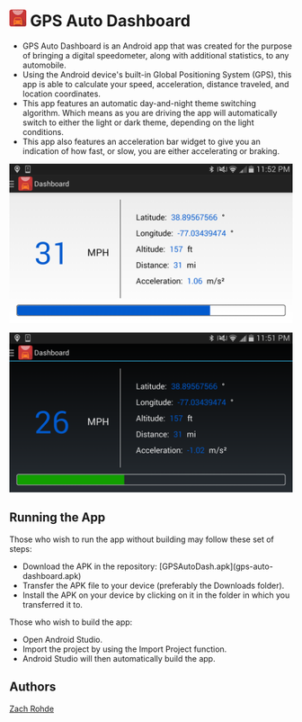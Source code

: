 ![GPS Auto Dashboard icon](resources/icon.png)    GPS Auto Dashboard
====================

<ul>
<li>GPS Auto Dashboard is an Android app that was created for the purpose of bringing a digital speedometer, along with additional statistics, to any automobile.</li>
<li>Using the Android device's built-in Global Positioning System (GPS), this app is able to calculate your speed, acceleration, distance traveled, and location coordinates.</li>
<li>This app features an automatic day-and-night theme switching algorithm. Which means as you are driving the app will automatically switch to either the light or dark theme, depending on the light conditions.</li>
<li>This app also features an acceleration bar widget to give you an indication of how fast, or slow, you are either accelerating or braking.</li>
</ul>


![GPS Auto Dashboard in the light theme.](resources/screen_light.png)

![GPS Auto Dashboard in the dark theme.](resources/screen_dark.png)

<h2>Running the App</h2>

Those who wish to run the app without building may follow these set of steps:

<ul>
<li>Download the APK in the repository: [GPSAutoDash.apk](gps-auto-dashboard.apk)</li>
<li>Transfer the APK file to your device (preferably the Downloads folder).</li>
<li>Install the APK on your device by clicking on it in the folder in which you transferred it to.</li>
</ul>

Those who wish to build the app:

<ul>
<li>Open Android Studio.</li>
<li>Import the project by using the Import Project function.</li>
<li>Android Studio will then automatically build the app.</li>
</ul>

<h2>Authors</h2>

<a title="Zach Rohde" href="http://zachrohde.com">Zach Rohde</a>
